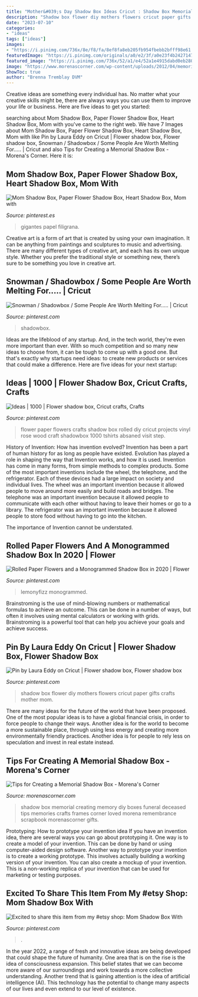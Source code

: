 ```yaml
---
title: "Mother&#039;s Day Shadow Box Ideas Cricut : Shadow Box Memorial Creating Memory Diy Boxes Funeral Deceased Tips Memories Crafts Frames Corner Loved Morena Remembrance Scrapbook Morenascorner Gifts"
description: "Shadow box flower diy mothers flowers cricut paper gifts crafts mother mom"
date: "2023-07-10"
categories:
- "ideas"
tags: ["ideas"]
images:
- "https://i.pinimg.com/736x/8e/f8/fa/8ef8fa8eb205fb954fbebb2bfff98e61.jpg"
featuredImage: "https://i.pinimg.com/originals/a0/e2/3f/a0e23f4b24271478474a13472f0dea37.jpg"
featured_image: "https://i.pinimg.com/736x/52/a1/e4/52a1e4915dabd0eb28029e6b73f40364.jpg"
image: "https://www.morenascorner.com/wp-content/uploads/2012/04/memorial-box.jpg"
ShowToc: true
author: "Brenna Tremblay DVM"
---
```



Creative ideas are something every individual has. No matter what your creative skills might be, there are always ways you can use them to improve your life or business. Here are five ideas to get you started: 

	

		
searching about Mom Shadow Box, Paper Flower Shadow Box, Heart Shadow Box, Mom with you've came to the right web. We have 7 Images about Mom Shadow Box, Paper Flower Shadow Box, Heart Shadow Box, Mom with like Pin by Laura Eddy on Cricut | Flower shadow box, Flower shadow box, Snowman / Shadowbox / Some People Are Worth Melting For..... | Cricut and also Tips for Creating a Memorial Shadow Box - Morena&#039;s Corner. Here it is:
		
    
## Mom Shadow Box, Paper Flower Shadow Box, Heart Shadow Box, Mom With

<img loading=lazy src="https://i.pinimg.com/736x/8e/f8/fa/8ef8fa8eb205fb954fbebb2bfff98e61.jpg" onerror="this.onerror=null;this.src='https://tse2.mm.bing.net/th?id=OIP.UPOwd_6KZlFj-yn1_IdMoAHaJ3&amp;pid=15.1';" alt="Mom Shadow Box, Paper Flower Shadow Box, Heart Shadow Box, Mom with">

_Source: pinterest.es_

>gigantes papel filigrana. 

	

Creative art is a form of art that is created by using your own imagination. It can be anything from paintings and sculptures to music and advertising. There are many different types of creative art, and each has its own unique style. Whether you prefer the traditional style or something new, there’s sure to be something you love in creative art.

    
## Snowman / Shadowbox / Some People Are Worth Melting For..... | Cricut

<img loading=lazy src="https://i.pinimg.com/736x/52/a1/e4/52a1e4915dabd0eb28029e6b73f40364.jpg" onerror="this.onerror=null;this.src='https://tse1.mm.bing.net/th?id=OIP.H20zs1GGDJHo20xwad0ydgHaJ3&amp;pid=15.1';" alt="Snowman / Shadowbox / Some People Are Worth Melting For..... | Cricut">

_Source: pinterest.com_

>shadowbox. 

	

Ideas are the lifeblood of any startup. And, in the tech world, they're even more important than ever. With so much competition and so many new ideas to choose from, it can be tough to come up with a good one. But that's exactly why startups need ideas: to create new products or services that could make a difference. Here are five ideas for your next startup: 

    
## Ideas | 1000 | Flower Shadow Box, Cricut Crafts, Crafts

<img loading=lazy src="https://i.pinimg.com/originals/a0/9c/a9/a09ca993058d76b9e8658b245c6afa69.jpg" onerror="this.onerror=null;this.src='https://tse4.mm.bing.net/th?id=OIP.0w2WpPlrbtrknkSkMO-_PgHaKU&amp;pid=15.1';" alt="Ideas | 1000 | Flower shadow box, Cricut crafts, Crafts">

_Source: pinterest.com_

>flower paper flowers crafts shadow box rolled diy cricut projects vinyl rose wood craft shadowbox 1000 tshirts absaned visit step. 

	

History of Invention: How has invention evolved?
Invention has been a part of human history for as long as people have existed. Evolution has played a role in shaping the way that Invention works, and how it is used. Invention has come in many forms, from simple methods to complex products. 
Some of the most important inventions include the wheel, the telephone, and the refrigerator. Each of these devices had a large impact on society and individual lives. The wheel was an important invention because it allowed people to move around more easily and build roads and bridges. The telephone was an important invention because it allowed people to communicate with each other without having to leave their homes or go to a library. The refrigerator was an important invention because it allowed people to store food without having to go into the kitchen. 

The importance of Invention cannot be understated.

    
## Rolled Paper Flowers And A Monogrammed Shadow Box In 2020 | Flower

<img loading=lazy src="https://i.pinimg.com/originals/a0/e2/3f/a0e23f4b24271478474a13472f0dea37.jpg" onerror="this.onerror=null;this.src='https://tse4.mm.bing.net/th?id=OIP.B2wv9SpyBa-RZ790N10EuwHaHa&amp;pid=15.1';" alt="Rolled Paper Flowers and a Monogrammed Shadow Box in 2020 | Flower">

_Source: pinterest.com_

>lemonyfizz monogrammed. 

	

Brainstroming is the use of mind-blowing numbers or mathematical formulas to achieve an outcome. This can be done in a number of ways, but often it involves using mental calculators or working with grids. Brainstroming is a powerful tool that can help you achieve your goals and achieve success.

    
## Pin By Laura Eddy On Cricut | Flower Shadow Box, Flower Shadow Box

<img loading=lazy src="https://i.pinimg.com/736x/e1/26/52/e12652c1ba49724508aebfdb6a91ea18.jpg" onerror="this.onerror=null;this.src='https://tse1.mm.bing.net/th?id=OIP.rpDMRFr89PNWETQMnbM2IgHaGW&amp;pid=15.1';" alt="Pin by Laura Eddy on Cricut | Flower shadow box, Flower shadow box">

_Source: pinterest.com_

>shadow box flower diy mothers flowers cricut paper gifts crafts mother mom. 

	

There are many ideas for the future of the world that have been proposed. One of the most popular ideas is to have a global financial crisis, in order to force people to change their ways. Another idea is for the world to become a more sustainable place, through using less energy and creating more environmentally friendly practices. Another idea is for people to rely less on speculation and invest in real estate instead.

    
## Tips For Creating A Memorial Shadow Box - Morena&#039;s Corner

<img loading=lazy src="https://www.morenascorner.com/wp-content/uploads/2012/04/memorial-box.jpg" onerror="this.onerror=null;this.src='https://tse2.mm.bing.net/th?id=OIP.895HL0ylAHy4Qjr3TEnT5gHaI-&amp;pid=15.1';" alt="Tips for Creating a Memorial Shadow Box - Morena&#039;s Corner">

_Source: morenascorner.com_

>shadow box memorial creating memory diy boxes funeral deceased tips memories crafts frames corner loved morena remembrance scrapbook morenascorner gifts. 

	

Prototyping: How to prototype your invention idea
If you have an invention idea, there are several ways you can go about prototyping it. One way is to create a model of your invention. This can be done by hand or using computer-aided design software. Another way to prototype your invention is to create a working prototype. This involves actually building a working version of your invention. You can also create a mockup of your invention. This is a non-working replica of your invention that can be used for marketing or testing purposes.

    
## Excited To Share This Item From My #etsy Shop: Mom Shadow Box With

<img loading=lazy src="https://i.pinimg.com/736x/0f/67/6a/0f676a02327537f2dfcce88ad011bbbc.jpg" onerror="this.onerror=null;this.src='https://tse4.mm.bing.net/th?id=OIP.FC7p2p-nsBfOaZZg_Q1hNgHaJ5&amp;pid=15.1';" alt="Excited to share this item from my #etsy shop: Mom Shadow Box With">

_Source: pinterest.com_

>. 

	

In the year 2022, a range of fresh and innovative ideas are being developed that could shape the future of humanity. One area that is on the rise is the idea of consciousness expansion. This belief states that we can become more aware of our surroundings and work towards a more collective understanding. Another trend that is gaining attention is the idea of artificial intelligence (AI). This technology has the potential to change many aspects of our lives and even extend to our level of existence.

